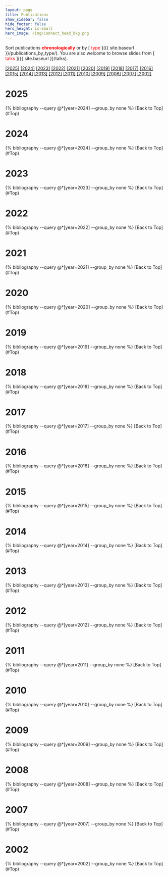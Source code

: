 ```yaml
---
layout: page
title: Publications
show_sidebar: false
hide_footer: false
hero_height: is-small
hero_image: /img/Connect_head_bkg.png 
---
```


<div id="hidden-pdf-links" style="display:none;">
  {% for file in site.static_files %}
    {% if file.path contains "/Publications/" and file.extname == ".pdf" %}
      <a href="{{ site.baseurl }}{{ file.path }}" target="_blank"></a>
    {% endif %}
  {% endfor %}
</div>

 

<style>
.csl-block {
    font-size: 16px;
}
.csl-title, .csl-author, .csl-event, .csl-editor, .csl-venue {
    display: block;
    position: relative;
    font-size: 16px;
}

.csl-title b {
    font-weight: 600;
}

.csl-content {
    display: inline-block;
    vertical-align: top;
    padding-left: 20px;
}

.bibliography {
   list-style-type: none;
}
</style>


<div id="Top"></div>



Sort publications <span style="color:red">
<b>chronologically</b>
</span> or by [<span style="color:red">
type
</span>]({{ site.baseurl }}/publications_by_type/). 
You are also welcome to browse slides from [<span style="color:red">
talks
</span>]({{ site.baseurl }}/talks).

[[2025]](#2025) [[2024]](#2024) [[2023]](#2023) [[2022]](#2022) [[2021]](#2021) [[2020]](#2020) [[2019]](#2019) [[2018]](#2018) [[2017]](#2017) [[2016]](#2016) [[2015]](#2015) [[2014]](#2014) [[2013]](#2013) [[2012]](#2012) [[2011]](#2011) [[2010]](#2010) [[2009]](#2009) [[2008]](#2008) [[2007]](#2007) [[2002]](#2002)

# 2025
<div id="2025" style="padding-top: 350px; margin-top: -350px;"></div>
{% bibliography --query @*[year=2024] --group_by none %}
[Back to Top](#Top)

# 2024
<div id="2024" style="padding-top: 350px; margin-top: -350px;"></div>
{% bibliography --query @*[year=2024] --group_by none %}
[Back to Top](#Top)

# 2023
<div id="2023" style="padding-top: 350px; margin-top: -350px;"></div>
{% bibliography --query @*[year=2023] --group_by none %}
[Back to Top](#Top)

# 2022
<div id="2022" style="padding-top: 350px; margin-top: -350px;"></div>
{% bibliography --query @*[year=2022] --group_by none %}
[Back to Top](#Top)

# 2021
<div id="2021" style="padding-top: 350px; margin-top: -350px;"></div>
{% bibliography --query @*[year=2021] --group_by none %}
[Back to Top](#Top)

# 2020
<div id="2020" style="padding-top: 350px; margin-top: -350px;"></div>
{% bibliography --query @*[year=2020] --group_by none %}
[Back to Top](#Top)

# 2019
<div id="2019" style="padding-top: 350px; margin-top: -350px;"></div>
{% bibliography --query @*[year=2019] --group_by none %}
[Back to Top](#Top)

# 2018
<div id="2018" style="padding-top: 350px; margin-top: -350px;"></div>
{% bibliography --query @*[year=2018] --group_by none %}
[Back to Top](#Top)

# 2017
<div id="2017" style="padding-top: 350px; margin-top: -350px;"></div>
{% bibliography --query @*[year=2017] --group_by none %}
[Back to Top](#Top)

# 2016
<div id="2016" style="padding-top: 350px; margin-top: -350px;"></div>
{% bibliography --query @*[year=2016] --group_by none %}
[Back to Top](#Top)

# 2015
<div id="2015" style="padding-top: 350px; margin-top: -350px;"></div>
{% bibliography --query @*[year=2015] --group_by none %}
[Back to Top](#Top)

# 2014
<div id="2014" style="padding-top: 350px; margin-top: -350px;"></div>
{% bibliography --query @*[year=2014] --group_by none %}
[Back to Top](#Top)

# 2013
<div id="2013" style="padding-top: 350px; margin-top: -350px;"></div>
{% bibliography --query @*[year=2013] --group_by none %}
[Back to Top](#Top)

# 2012
<div id="2012" style="padding-top: 350px; margin-top: -350px;"></div>
{% bibliography --query @*[year=2012] --group_by none %}
[Back to Top](#Top)

# 2011
<div id="2011" style="padding-top: 350px; margin-top: -350px;"></div>
{% bibliography --query @*[year=2011] --group_by none %}
[Back to Top](#Top)

# 2010
<div id="2010" style="padding-top: 350px; margin-top: -350px;"></div>
{% bibliography --query @*[year=2010] --group_by none %}
[Back to Top](#Top)

# 2009
<div id="2009" style="padding-top: 350px; margin-top: -350px;"></div>
{% bibliography --query @*[year=2009] --group_by none %}
[Back to Top](#Top)

# 2008
<div id="2008" style="padding-top: 350px; margin-top: -350px;"></div>
{% bibliography --query @*[year=2008] --group_by none %}
[Back to Top](#Top)

# 2007
<div id="2007" style="padding-top: 350px; margin-top: -350px;"></div>
{% bibliography --query @*[year=2007] --group_by none %}
[Back to Top](#Top)

# 2002
<div id="2007" style="padding-top: 350px; margin-top: -350px;"></div>
{% bibliography --query @*[year=2002] --group_by none %}
[Back to Top](#Top)
